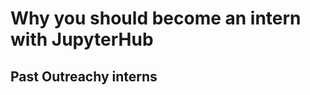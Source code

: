 # Why you should become an intern with JupyterHub

## Past Outreachy interns

```{include} ../../tmp/outreachy_interns.txt
```
